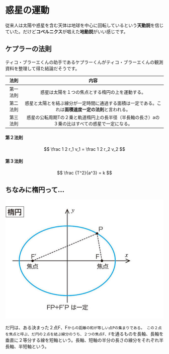 # 惑星の運動
従来人は太陽や惑星を含む天体は地球を中心に回転しているという**天動説**を信じていた。だけど**コペルニクス**が唱えた**地動説**がいい感じです。

## **ケプラーの法則**
ティコ・ブラーエくんの助手であるケプラーくんがティコ・ブラーエくんの観測資料を整理して得た結論だそうです。

|法則|内容|
|:--:|:--:|
|第一法則|惑星は太陽を１つの焦点とする楕円の上を運動する。|
|第二法則|惑星と太陽とを結ぶ線分が一定時間に通過する面積は一定である。これは**面積速度一定の法則**と言われる。|
|第三法則|惑星の公転周期Tの２乗と軌道楕円上の長半径（半長軸の長さ）aの３乗の比はすべての惑星で一定になる。|

#### 第２法則
$$
\frac 1 2 r_1 v_1 = \frac 1 2 r_2 v_2
$$

#### 第３法則
$$
\frac {T^2}{a^3} = k
$$

## ちなみに楕円って...
![](./img/daen.png)

だ円は、ある決まった２点F、F`からの距離の和が等しい点Pの集まりである。
この２点を焦点と呼ぶ、だ円の２点を結ぶ線分のうち、２つの焦点F、F`を通るものを長軸、長軸を垂直に２等分する線を短軸という。長軸、短軸の半分の長さの線分をそれぞれ半長軸、半短軸という。
